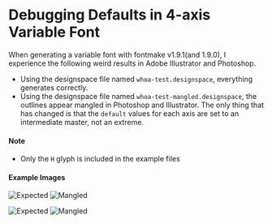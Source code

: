 # Debugging Defaults in 4-axis Variable Font

When generating a variable font with fontmake v1.9.1(and 1.9.0), I experience the following weird results in Adobe Illustrator and Photoshop.

- Using the designspace file named `whoa-test.designspace`, everything generates correctly.
- Using the designspace file named `whoa-test-mangled.designspace`, the outlines appear mangled in Photoshop and Illustrator. The only thing that has changed is that the `default` values for each axis are set to an intermediate master, not an extreme.


#### Note
- Only the `H` glyph is included in the example files

#### Example Images
![Expected](https://scribbletone.github.io/share/whoa/WHOA-Debug-Expected-1.png)
![Mangled](https://scribbletone.github.io/share/whoa/WHOA-Debug-Mangled-1.png)

![Expected](https://scribbletone.github.io/share/whoa/WHOA-Debug-Expected-2.png)
![Mangled](https://scribbletone.github.io/share/whoa/WHOA-Debug-Mangled-2.png)